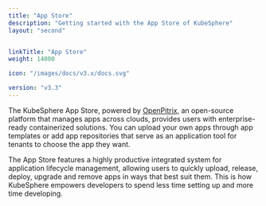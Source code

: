 ```yaml
---
title: "App Store"
description: "Getting started with the App Store of KubeSphere"
layout: "second"


linkTitle: "App Store"
weight: 14000

icon: "/images/docs/v3.x/docs.svg"

version: "v3.3"
---
```


The KubeSphere App Store, powered by [OpenPitrix](https://github.com/openpitrix/openpitrix), an open-source platform that manages apps across clouds, provides users with enterprise-ready containerized solutions. You can upload your own apps through app templates or add app repositories that serve as an application tool for tenants to choose the app they want.

The App Store features a highly productive integrated system for application lifecycle management, allowing users to quickly upload, release, deploy, upgrade and remove apps in ways that best suit them. This is how KubeSphere empowers developers to spend less time setting up and more time developing.
